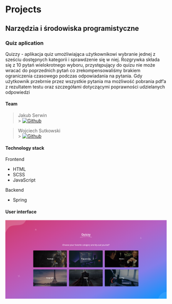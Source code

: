 # Projects

## Narzędzia i środowiska programistyczne

### Quiz aplication

Quizzy - aplikacja quiz umożliwiająca użytkownikowi wybranie jednej z sześciu dostępnych kategorii i sprawdzenie się w niej. Rozgrywka składa się z 10 pytań wielokrotnego wyboru, przystępujący
do quizu nie może wracać do poprzednich pytań co zrekompensowaliśmy brakiem ograniczenia czasowego podczas odpowiadania na pytania. Gdy użytkownik przebrnie przez wszystkie pytania ma
możliwość pobrania pdf’a z rezultatem testu oraz szczegółami dotyczącymi poprawności udzielanych
odpowiedzi

#### Team

> Jakub Serwin<br /> > [![Github](https://img.shields.io/badge/-Github-000?style=flat&logo=Github&logoColor=white)](https://github.com/jakubserwin)

> Wojciech Sutkowski<br /> > [![Github](https://img.shields.io/badge/-Github-000?style=flat&logo=Github&logoColor=white)](https://github.com/WojciechSutkowski)

#### Technology stack

Frontend

- HTML
- SCSS
- JavaScript

Backend

- Spring

#### User interface

![NISP UI](/Projects/images/nisp-quiz.png)
